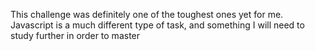 This challenge was definitely one of the toughest ones yet for me. Javascript is a much different type of task, and something I will need to study further in order to master
